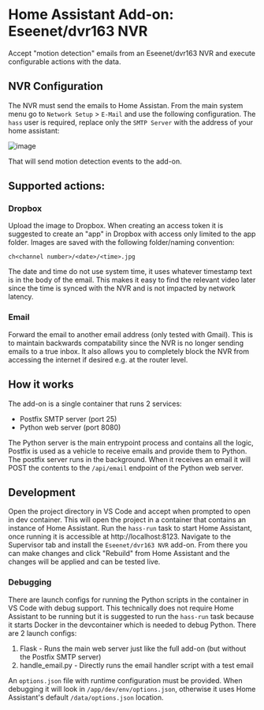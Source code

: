 # Home Assistant Add-on: Eseenet/dvr163 NVR

Accept "motion detection" emails from an Eseenet/dvr163 NVR and execute configurable actions with the data. 

## NVR Configuration

The NVR must send the emails to Home Assistan. From the main system menu go to `Network Setup` > `E-Mail` and use the following configuration. The `hass` user is required, replace only the `SMTP Server` with the address of your home assistant: 

![image](https://user-images.githubusercontent.com/11710621/91005315-2c5a5d80-e59c-11ea-883c-3767ae463925.png)

That will send motion detection events to the add-on. 

## Supported actions: 

### Dropbox
Upload the image to Dropbox. When creating an access token it is suggested to create an "app" in Dropbox with access only limited to the app folder. Images are saved with the following folder/naming convention: 
```
ch<channel number>/<date>/<time>.jpg
```
The date and time do not use system time, it uses whatever timestamp text is in the body of the email. This makes it easy to find the relevant video later since the time is synced with the NVR and is not impacted by network latency. 

### Email
Forward the email to another email address (only tested with Gmail). This is to maintain backwards compatability since the NVR is no longer sending emails to a true inbox. It also allows you to completely block the NVR from accessing the internet if desired e.g. at the router level. 

## How it works

The add-on is a single container that runs 2 services: 

* Postfix SMTP server (port 25)
* Python web server (port 8080)

The Python server is the main entrypoint process and contains all the logic, Postfix is used as a vehicle to receive emails and provide them to Python. The postfix server runs in the background. When it receives an email it will POST the contents to the `/api/email` endpoint of the Python web server. 

## Development

Open the project directory in VS Code and accept when prompted to open in dev container. This will open the project in a container that contains an instance of Home Assistant. Run the `hass-run` task to start Home Assistant, once running it is accessible at http://localhost:8123. Navigate to the Supervisor tab and install the `Eseenet/dvr163 NVR` add-on. From there you can make changes and click "Rebuild" from Home Assistant and the changes will be applied and can be tested live. 

### Debugging

There are launch configs for running the Python scripts in the container in VS Code with debug support. This technically does not require Home Assistant to be running but it is suggested to run the `hass-run` task because it starts Docker in the devcontainer which is needed to debug Python. There are 2 launch configs: 

1. Flask - Runs the main web server just like the full add-on (but without the Postfix SMTP server)
1. handle_email.py - Directly runs the email handler script with a test email

An `options.json` file with runtime configuration must be provided. When debugging it will look in `/app/dev/env/options.json`, otherwise it uses Home Assistant's default `/data/options.json` location. 
